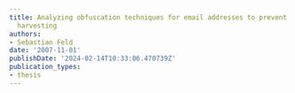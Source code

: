 ```yaml
---
title: Analyzing obfuscation techniques for email addresses to prevent email address
  harvesting
authors:
- Sebastian Feld
date: '2007-11-01'
publishDate: '2024-02-14T10:33:06.470739Z'
publication_types:
- thesis
---
```

